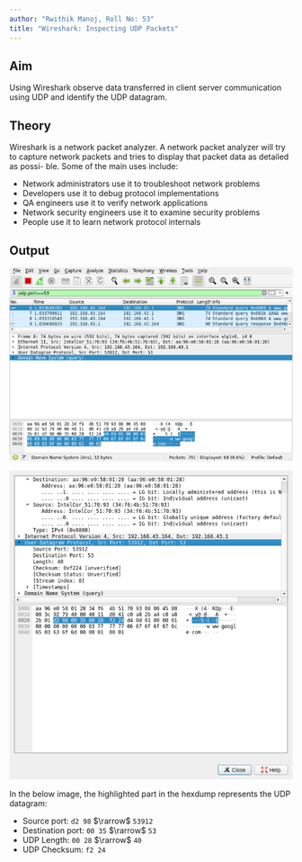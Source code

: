 ```yaml
---
author: "Rwithik Manoj, Roll No: 53"
title: "Wireshark: Inspecting UDP Packets"
---
```


## Aim

Using Wireshark observe data transferred in client server communication using UDP
and identify the UDP datagram.

## Theory

Wireshark is a network packet analyzer. A network packet analyzer will try to
capture network packets and tries to display that packet data as detailed as possi-
ble. Some of the main uses include:

- Network administrators use it to troubleshoot network problems
- Developers use it to debug protocol implementations
- QA engineers use it to verify network applications
- Network security engineers use it to examine security problems
- People use it to learn network protocol internals

## Output

![UDP packet used for DNS query](../Images/ws-udp1.png)

![Details of the Packet](../Images/ws-udp2.png)

In the below image, the highlighted part in the hexdump represents the UDP datagram:

- Source port: `d2 98` $\rarrow$ `53912`
- Destination port: `00 35` $\rarrow$ `53`
- UDP Length: `00 28` $\rarrow$ `40`
- UDP Checksum: `f2 24`
